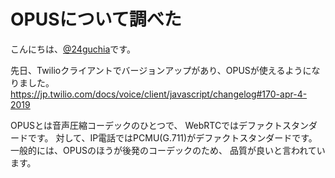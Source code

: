 # OPUSについて調べた

こんにちは、[@24guchia](https://twitter.com/24guchia)です。

先日、Twilioクライアントでバージョンアップがあり、OPUSが使えるようになりました。
https://jp.twilio.com/docs/voice/client/javascript/changelog#170-apr-4-2019

OPUSとは音声圧縮コーデックのひとつで、
WebRTCではデファクトスタンダードです。
対して、IP電話ではPCMU(G.711)がデファクトスタンダードです。
一般的には、OPUSのほうが後発のコーデックのため、
品質が良いと言われています。

